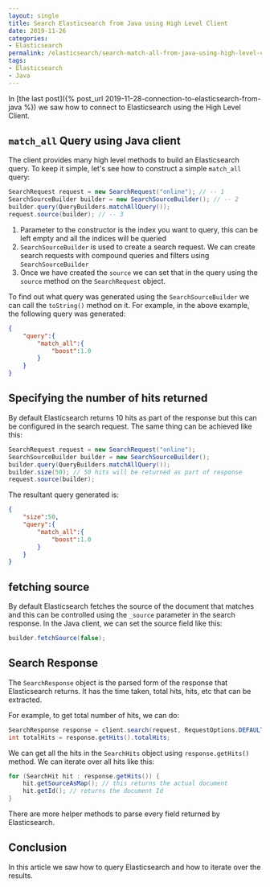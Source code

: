 ```yaml
---
layout: single
title: Search Elasticsearch from Java using High Level Client
date: 2019-11-26
categories:
- Elasticsearch
permalink: /elasticsearch/search-match-all-from-java-using-high-level-client
tags:
- Elasticsearch
- Java
---
```


In [the last post]({% post_url 2019-11-28-connection-to-elasticsearch-from-java %}) we saw how to connect to Elasticsearch using the High Level Client.

## `match_all` Query using Java client
The client provides many high level methods to build an Elasticsearch query. To keep it simple, let's see how to construct a simple `match_all` query:

```java
SearchRequest request = new SearchRequest("online"); // -- 1
SearchSourceBuilder builder = new SearchSourceBuilder(); // -- 2
builder.query(QueryBuilders.matchAllQuery());
request.source(builder); // -- 3
```
1. Parameter to the constructor is the index you want to query, this can be left empty and all the indices will be queried
2. `SearchSourceBuilder` is used to create a search request. We can create search requests with compound queries and filters using `SearchSourceBuilder`
3. Once we have created the `source` we can set that in the query using the `source` method on the `SearchRequest` object.

To find out what query was generated using the `SearchSourceBuilder` we can call the `toString()` method on it.
For example, in the above example, the following query was generated:
```json
{
    "query":{
        "match_all":{
            "boost":1.0
        }
    }
}
```

## Specifying the number of hits returned
By default Elasticsearch returns 10 hits as part of the response but this can be configured in the search request. The same thing can be achieved like this:

```java
SearchRequest request = new SearchRequest("online");
SearchSourceBuilder builder = new SearchSourceBuilder();
builder.query(QueryBuilders.matchAllQuery());
builder.size(50); // 50 hits will be returned as part of response
request.source(builder);
```
The resultant query generated is:
```json
{
    "size":50,
    "query":{
        "match_all":{
            "boost":1.0
        }
    }
}
```

## fetching source
By default Elasticsearch fetches the source of the document that matches and this can be controlled using the `_source` parameter in the search response. In the Java client, we can set the source field like this:
```java
builder.fetchSource(false);
```

## Search Response
The `SearchResponse` object is the parsed form of the response that Elasticsearch returns. It has the time taken, total hits, hits, etc that can be extracted.

For example, to get total number of hits, we can do:
```java
SearchResponse response = client.search(request, RequestOptions.DEFAULT);
int totalHits = response.getHits().totalHits;
```
We can get all the hits in the `SearchHits` object using `response.getHits()` method. We can iterate over all hits like this:
```java
for (SearchHit hit : response.getHits()) {
    hit.getSourceAsMap(); // this returns the actual document
    hit.getId(); // returns the document Id
}
```
There are more helper methods to parse every field returned by Elasticsearch.

## Conclusion
In this article we saw how to query Elasticsearch and how to iterate over the results.